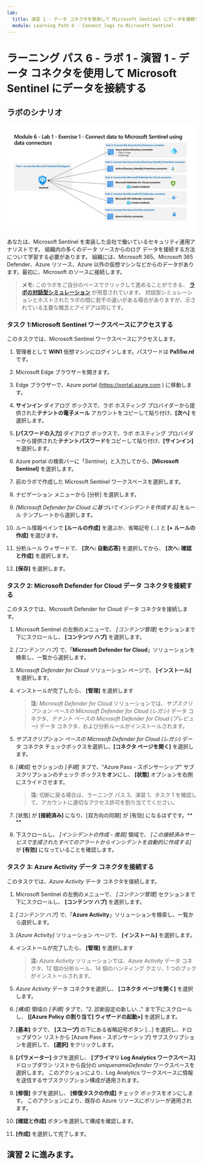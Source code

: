 ```yaml
---
lab:
  title: 演習 1 - データ コネクタを使用して Microsoft Sentinel にデータを接続する
  module: Learning Path 6 - Connect logs to Microsoft Sentinel
---
```


# ラーニング パス 6 - ラボ 1 - 演習 1 - データ コネクタを使用して Microsoft Sentinel にデータを接続する

## ラボのシナリオ

![ラボの概要。](../Media/SC-200-Lab_Diagrams_Mod6_L1_Ex1.png)

あなたは、Microsoft Sentinel を実装した会社で働いているセキュリティ運用アナリストです。 組織内の多くのデータ ソースからのログ データを接続する方法について学習する必要があります。 組織には、Microsoft 365、Microsoft 365 Defender、Azure リソース、Azure 以外の仮想マシンなどからのデータがあります。最初に、Microsoft のソースに接続します。

>**メモ:** このラボをご自分のペースでクリックして進めることができる、 **[ラボの対話型シミュレーション](https://mslabs.cloudguides.com/guides/SC-200%20Lab%20Simulation%20-%20Connect%20data%20to%20Microsoft%20Sentinel%20using%20data%20connectors)** が用意されています。 対話型シミュレーションとホストされたラボの間に若干の違いがある場合がありますが、示されている主要な概念とアイデアは同じです。 


### タスク 1:Microsoft Sentinel ワークスペースにアクセスする

このタスクでは、Microsoft Sentinel ワークスペースにアクセスします。

1. 管理者として **WIN1** 仮想マシンにログインします。パスワードは **Pa55w.rd** です。  

1. Microsoft Edge ブラウザーを開きます。

1. Edge ブラウザーで、Azure portal (https://portal.azure.com ) に移動します。

1. **サインイン** ダイアログ ボックスで、ラボ ホスティング プロバイダーから提供された**テナントの電子メール** アカウントをコピーして貼り付け、**[次へ]** を選択します。

1. **[パスワードの入力]** ダイアログ ボックスで、ラボ ホスティング プロバイダーから提供された**テナントパスワード**をコピーして貼り付け、**[サインイン]** を選択します。

1. Azure portal の検索バーに「*Sentinel*」と入力してから、**[Microsoft Sentinel]** を選択します。

1. 前のラボで作成した Microsoft Sentinel ワークスペースを選択します。

1. ナビゲーション メニューから [分析] を選択します。

1. *[Microsoft Defender for Cloud に基づいてインシデントを作成する]* をルール テンプレートから選択します。

1. ルール情報ペインで **[ルールの作成]** を選ぶか、省略記号 (...) と **[+ ルールの作成]** を選びます。

1. 分析ルール ウィザードで、 **[次へ: 自動応答]** を選択してから、 **[次へ: 確認と作成]** を選択します。

1. **[保存]** を選択します。

### タスク 2: Microsoft Defender for Cloud データ コネクタを接続する

このタスクでは、Microsoft Defender for Cloud データ コネクタを接続します。

1. Microsoft Sentinel の左側のメニューで、 *[コンテンツ管理]* セクションまで下にスクロールし、 **[コンテンツ ハブ]** を選択します。

1. *[コンテンツ ハブ]* で、「**Microsoft Defender for Cloud**」ソリューションを検索し、一覧から選択します。

1. *Microsoft Defender for Cloud* ソリューション ページで、 **[インストール]** を選択します。

1. インストールが完了したら、 **[管理]** を選択します

    >**注:** *Microsoft Defender for Cloud* ソリューションでは、*サブスクリプション ベースの Microsoft Defender for Cloud (レガシ)* データ コネクタ、*テナント ベースの Microsoft Defender for Cloud (プレビュー)* データ コネクタ、および分析ルールがインストールされます。

1. *サブスクリプション ベースの Microsoft Defender for Cloud (レガシ)* データ コネクタ チェックボックスを選択し、**[コネクタ ページを開く]** を選択します。

1. *[構成]* セクションの *[手順]* タブで、"Azure Pass - スポンサーシップ" サブスクリプションのチェック ボックスを**オン**にし、 **[状態]** オプションを右側にスライドさせます。

    >**注:** 切断に戻る場合は、ラーニング パス 3、演習 1、タスク 1 を確認して、アカウントに適切なアクセス許可を割り当ててください。

1. [状態] が **[接続済み]** になり、[双方向の同期] が [有効] になるはずです。** **

1. 下スクロールし、 *[インシデントの作成 - 推奨]* 領域で、 *[この接続済みサービスで生成されたすべてのアラートからインシデントを自動的に作成する]* が **[有効]** になっていることを確認します。

### タスク 3: Azure Activity データ コネクタを接続する

このタスクでは、*Azure Activity* データ コネクタを接続します。

1. Microsoft Sentinel の左側のメニューで、 *[コンテンツ管理]* セクションまで下にスクロールし、 **[コンテンツ ハブ]** を選択します。

1. *[コンテンツ ハブ]* で、「**Azure Activity**」ソリューションを検索し、一覧から選択します。

1. *[Azure Activity]* ソリューション ページで、 **[インストール]** を選択します。

1. インストールが完了したら、 **[管理]** を選択します

    >**注:** *Azure Activity* ソリューションでは、*Azure Activity* データ コネクタ、12 個の分析ルール、14 個のハンティング クエリ、1 つのブックがインストールされます。

1. *Azure Activity* データ コネクタを選択し、 **[コネクタ ページを開く]** を選択します。

1. *[構成]* 領域の *[手順]* タブで、"2. 診断設定の新しい..." まで下にスクロールし、 **[[Azure Policy の割り当て] ウィザードの起動>]** を選択します。

1. **[基本]** タブで、 **[スコープ]** の下にある省略記号ボタン [...] を選択し、ドロップダウン リストから [Azure Pass - スポンサーシップ] サブスクリプションを選択して、 **[選択]** をクリックします。

1. **[パラメーター]** タブを選択し、 **[プライマリ Log Analytics ワークスペース]** ドロップダウン リストから自分の *uniquenameDefender* ワークスペースを選択します。 このアクションにより、Log Analytics ワークスペースに情報を送信するサブスクリプション構成が適用されます。

1. **[修復]** タブを選択し、 **[修復タスクの作成]** チェック ボックスをオンにします。 このアクションにより、既存の Azure リソースにポリシーが適用されます。

1. **[確認と作成]** ボタンを選択して構成を確認します。

1. **[作成]** を選択して完了します。

## 演習 2 に進みます。
